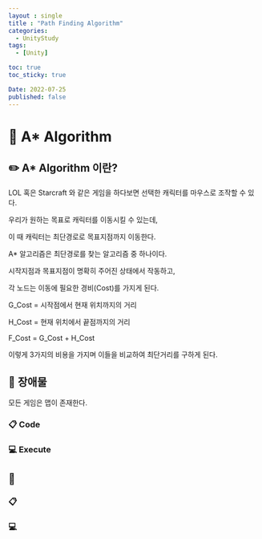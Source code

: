 ```yaml
---
layout : single
title : "Path Finding Algorithm"
categories:
  - UnityStudy
tags:
  - [Unity]

toc: true
toc_sticky: true

Date: 2022-07-25
published: false
---
```


# 📌 A* Algorithm

## ✏️ A* Algorithm 이란?
LOL 혹은 Starcraft 와 같은 게임을 하다보면 선택한 캐릭터를 마우스로 조작할 수 있다.

우리가 원하는 목표로 캐릭터를 이동시킬 수 있는데,

이 때 캐릭터는 최단경로로 목표지점까지 이동한다.

A* 알고리즘은 최단경로를 찾는 알고리즘 중 하나이다.

시작지점과 목표지점이 명확히 주어진 상태에서 작동하고,

각 노드는 이동에 필요한 경비(Cost)를 가지게 된다.

G_Cost = 시작점에서 현재 위치까지의 거리

H_Cost = 현재 위치에서 끝점까지의 거리

F_Cost = G_Cost + H_Cost

이렇게 3가지의 비용을 가지며 이들을 비교하여 최단거리를 구하게 된다.

## 📝 장애물
모든 게임은 맵이 존재한다.

### 📋 Code


### 💻 Execute


## 📝 

### 📋 

### 💻 

